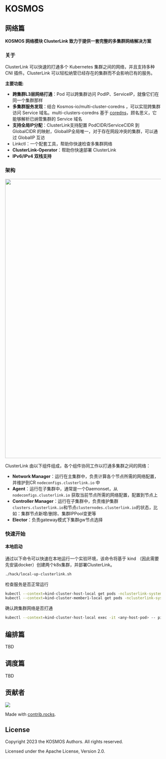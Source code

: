 # KOSMOS

## 网络篇
**KOSMOS 网络模块 ClusterLink 致力于提供一套完整的多集群网络解决方案**

### 关于

ClusterLink 可以快速的打通多个 Kubernetes 集群之间的网络，并且支持多种 CNI 插件。ClusterLink 可以轻松纳管已经存在的集群而不会影响已有的服务。

**主要功能**:
- **跨集群L3层网络打通**：Pod 可以跨集群访问 PodIP、ServiceIP，就像它们在同一个集群那样
- **多集群服务发现**：结合 Kosmos-io/multi-cluster-coredns ，可以实现跨集群访问 Service 域名。multi-clusters-coredns 基于 [coredns](https://github.com/coredns/coredns)，顾名思义，它能够解析已纳管集群的 Service 域名
- **支持全局IP分配**：ClusterLink支持配置 PodCIDR/ServiceCIDR 到 GlobalCIDR 的映射，GlobalIP全局唯一，对于存在网段冲突的集群，可以通过 GlobalIP 互访
- Linkctl：一个配套工具，帮助你快速检查多集群网络
- **ClusterLink-Operator**：帮助你快速部署 ClusterLink
- **IPv6/IPv4 双栈支持**

### 架构

<div><img src="./docs/images/clusterlink-arch.png" style="width:900px;" /></div>

ClusterLink 由以下组件组成，各个组件协同工作以打通多集群之间的网络：

- **Network Manager**：运行在主集群中，负责计算各个节点所需的网络配置，并维护到CR `nodeconfigs.clusterlink.io` 中
- **Agent**：运行在子集群中，通常是一个Daemonset，从 `nodeconfigs.clusterlink.io` 获取当前节点所需的网络配置，配置到节点上
- **Controller Manager**：运行在子集群中，负责维护集群`clusters.clusterlink.io`和节点`clusternodes.clusterlink.io`的状态，比如：集群节点新增/删除、集群IPPool变更等
- **Elector**：负责gateway模式下集群gw节点选择

### 快速开始

#### 本地启动
通过以下命令可以快速在本地运行一个实验环境，该命令将基于 kind （因此需要先安装docker）创建两个k8s集群，并部署ClusterLink。
```bash
./hack/local-up-clusterlink.sh
```
检查服务是否正常运行
```bash
kubectl --context=kind-cluster-host-local get pods -nclusterlink-system
kubectl --context=kind-cluster-member1-local get pods -nclusterlink-system
```
确认跨集群网络是否打通
```bash
kubectl --context=kind-cluster-host-local exec -it <any-host-pod> -- ping <any-member1-pod-ip>
```

## 编排篇
TBD

## 调度篇
TBD

## 贡献者

<a href="https://github.com/kosmos-io/clusterlink/graphs/contributors">
  <img src="https://contrib.rocks/image?repo=kosmos-io/clusterlink" />
</a>

Made with [contrib.rocks](https://contrib.rocks).

## License
Copyright 2023 the KOSMOS Authors. All rights reserved.

Licensed under the Apache License, Version 2.0.